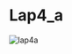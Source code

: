 # Lap4_a
![lap4a](https://user-images.githubusercontent.com/80931327/158294759-5c2f8dff-e2e9-4b46-9345-ccedf72499f3.png)
